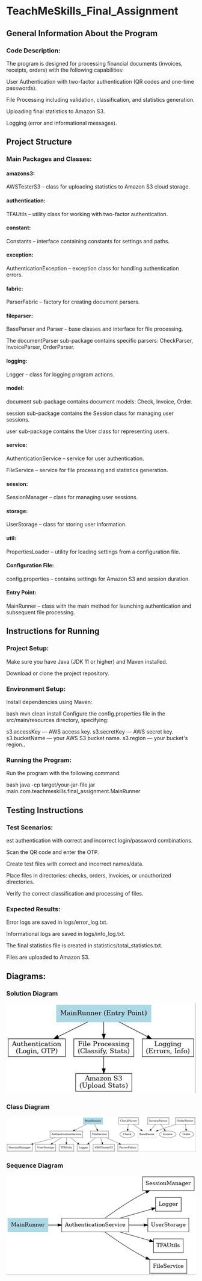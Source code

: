 # TeachMeSkills_Final_Assignment

## General Information About the Program

### Code Description:

The program is designed for processing financial documents (invoices, receipts, orders) with the following capabilities:

User Authentication with two-factor authentication (QR codes and one-time passwords).

File Processing including validation, classification, and statistics generation.

Uploading final statistics to Amazon S3.

Logging (error and informational messages).

## Project Structure

### Main Packages and Classes:

#### amazons3:

AWSTesterS3 – class for uploading statistics to Amazon S3 cloud storage.

#### authentication:

TFAUtils – utility class for working with two-factor authentication.

#### constant:

Constants – interface containing constants for settings and paths.

#### exception:

AuthenticationException – exception class for handling authentication errors.

#### fabric:

ParserFabric – factory for creating document parsers.

#### fileparser:

BaseParser and Parser – base classes and interface for file processing.

The documentParser sub-package contains specific parsers: CheckParser, InvoiceParser, OrderParser.

#### logging:

Logger – class for logging program actions.

#### model:

document sub-package contains document models: Check, Invoice, Order.

session sub-package contains the Session class for managing user sessions.

user sub-package contains the User class for representing users.

#### service:

AuthenticationService – service for user authentication.

FileService – service for file processing and statistics generation.

#### session:

SessionManager – class for managing user sessions.

#### storage:

UserStorage – class for storing user information.

#### util:

PropertiesLoader – utility for loading settings from a configuration file.

#### Configuration File:

config.properties – contains settings for Amazon S3 and session duration.

#### Entry Point:

MainRunner – class with the main method for launching authentication and subsequent file processing.

## Instructions for Running

### Project Setup:

Make sure you have Java (JDK 11 or higher) and Maven installed.

Download or clone the project repository.

### Environment Setup:

Install dependencies using Maven:

bash
mvn clean install
Configure the config.properties file in the src/main/resources directory, specifying:

s3.accessKey — AWS access key.
s3.secretKey — AWS secret key.
s3.bucketName — your AWS S3 bucket name.
s3.region — your bucket's region..

### Running the Program:

Run the program with the following command:

bash
java -cp target/your-jar-file.jar main.com.teachmeskills.final_assignment.MainRunner

## Testing Instructions

### Test Scenarios:

est authentication with correct and incorrect login/password combinations.

Scan the QR code and enter the OTP.

Create test files with correct and incorrect names/data.

Place files in directories: checks, orders, invoices, or unauthorized directories.

Verify the correct classification and processing of files.

### Expected Results:

Error logs are saved in logs/error_log.txt.

Informational logs are saved in logs/info_log.txt.

The final statistics file is created in statistics/total_statistics.txt.

Files are uploaded to Amazon S3.


## Diagrams:

### Solution Diagram

![Solution Diagram](pictures/SolutionDiagram.png)

### Class Diagram

![Class Diagram](pictures/ClassDiagram.png)

### Sequence Diagram

![Sequence Diagram](pictures/SequenceDiagram.png)

